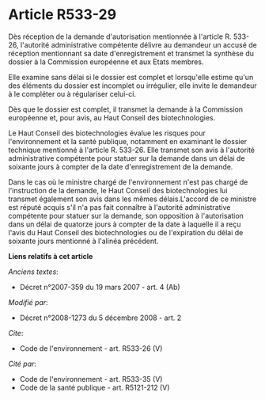 # Article R533-29

Dès réception de la demande d'autorisation mentionnée à l'article R. 533-26, l'autorité administrative compétente délivre au
demandeur un accusé de réception mentionnant sa date d'enregistrement et transmet la synthèse du dossier à la Commission
européenne et aux Etats membres. 

Elle examine sans délai si le dossier est complet et lorsqu'elle estime qu'un des éléments du dossier est incomplet ou
irrégulier, elle invite le demandeur à le compléter ou à régulariser celui-ci. 

Dès que le dossier est complet, il transmet la demande à la Commission européenne et, pour avis, au Haut Conseil des
biotechnologies. 

Le Haut Conseil des biotechnologies évalue les risques pour l'environnement et la santé publique, notamment en examinant le
dossier technique mentionné à l'article R. 533-26. Elle transmet son avis à l'autorité administrative compétente pour statuer
sur la demande dans un délai de soixante jours à compter de la date d'enregistrement de la demande. 

Dans le cas où le ministre chargé de l'environnement n'est pas chargé de l'instruction de la demande, le Haut Conseil des
biotechnologies lui transmet également son avis dans les mêmes délais.L'accord de ce ministre est réputé acquis s'il n'a pas
fait connaître à l'autorité administrative compétente pour statuer sur la demande, son opposition à l'autorisation dans un
délai de quatorze jours à compter de la date à laquelle il a reçu l'avis du Haut Conseil des biotechnologies ou de
l'expiration du délai de soixante jours mentionné à l'alinéa précédent.

**Liens relatifs à cet article**

_Anciens textes_:

  - Décret  n°2007-359 du 19 mars 2007 - art. 4 (Ab)

_Modifié par_:

  - Décret n°2008-1273 du 5 décembre 2008 - art. 2

_Cite_:

  - Code de l'environnement - art. R533-26 (V)

_Cité par_:

  - Code de l'environnement - art. R533-35 (V)
  - Code de la santé publique - art. R5121-212 (V)
